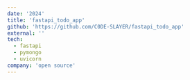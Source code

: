 ```yaml
---
date: '2024'
title: 'fastapi_todo_app'
github: 'https://github.com/C0DE-SLAYER/fastapi_todo_app'
external: ''
tech:
  - fastapi
  - pymongo
  - uvicorn
company: 'open source'
---
```

